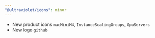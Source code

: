 ```yaml
---
"@ultraviolet/icons": minor
---
```


- New product icons `macMiniM4`, `InstanceScalingGroups`, `GpuServers`
- New logo `github`

